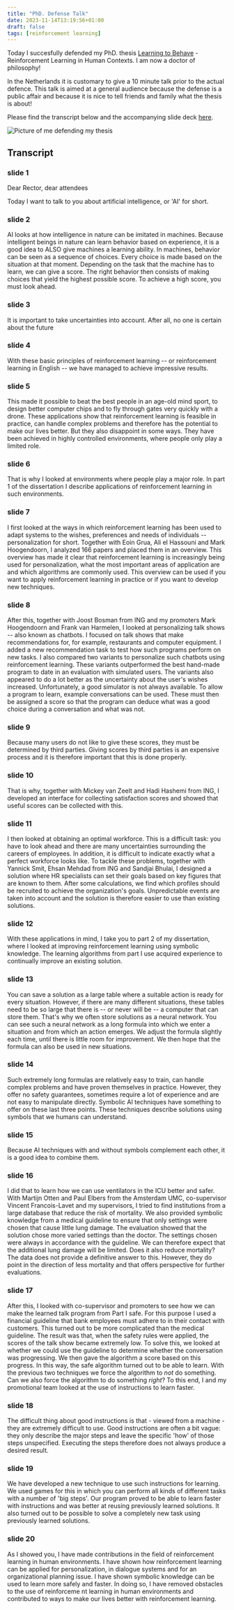 ```yaml
---
title: "PhD. Defense Talk"
date: 2023-11-14T13:19:56+01:00
draft: false
tags: [reinforcement learning]
---
```


Today I succesfully defended my PhD. thesis [Learning to
Behave](https://doi.org/10.5463/thesis.390) - Reinforcement Learning in Human Contexts.
I am now a doctor of philosophy!


In the Netherlands it is customary to give a 10 minute talk prior to the actual defence. This talk
is aimed at a general audience because the defense is a public affair and because it is nice to
tell friends and family what the thesis is about!

Please find the transcript below and the accompanying slide deck [here](/presentations/talk_defense.pdf).

![Picture of me defending my thesis](/imgs/phd-defense.png)

## Transcript

### slide 1
Dear Rector, dear attendees

Today I want to talk to you about artificial intelligence, or 'AI' for short. 

### slide 2
AI looks at how intelligence in nature can be imitated in machines. Because intelligent
beings in nature can learn behavior based on experience, it is a good idea to ALSO give machines a
learning ability. In machines, behavior can be seen as a sequence of choices. Every choice is made
based on the situation at that moment. Depending on the task that the machine has to learn, we can
give a score. The right behavior then consists of making choices that yield the highest possible
score. To achieve a high score, you must look ahead. 

### slide 3
It is important to take uncertainties into account. After all, no one is certain about
the future 

### slide 4
With these basic principles of reinforcement learning -- or reinforcement learning in
English -- we have managed to achieve impressive results. 

### slide 5
This made it possible to beat the best people in an age-old mind sport, to design better computer
chips and to fly through gates very quickly with a drone. These applications show that
reinforcement learning is feasible in practice, can handle complex problems and therefore has the
potential to make our lives better.  But they also disappoint in some ways. They have been
achieved in highly controlled environments,
where people only play a limited role. 

### slide 6
That is why I looked at environments where people play a major role. In part 1 of the
dissertation I describe applications of reinforcement learning in such environments. 

### slide 7
I first looked at the ways in which reinforcement learning has been used to adapt
systems to the wishes, preferences and needs of individuals -- personalization for short. Together
with Eoin Grua, Ali el Hassouni and Mark Hoogendoorn, I analyzed 166 papers and placed them in an
overview. This overview has made it clear that reinforcement learning is increasingly being used
for personalization, what the most important areas of application are and which algorithms are
commonly used. This overview can be used if you want to apply reinforcement learning in practice
or if you want to develop new techniques. 

### slide 8
After this, together with Joost Bosman from ING and my promoters Mark Hoogendoorn and
Frank van Harmelen, I looked at personalizing talk shows -- also known as chatbots. I focused on
talk shows that make recommendations for, for example, restaurants and computer equipment. I added
a new recommendation task to test how such programs perform on new tasks. I also compared two
variants to personalize such chatbots using reinforcement learning. These variants outperformed
the best hand-made program to date in an evaluation with simulated users. The variants also
appeared to do a lot better as the uncertainty about the user's wishes increased. Unfortunately, a
good simulator is not always available. To allow a program to learn, example conversations can be
used. These must then be assigned a score so that the program can deduce what was a good choice
during a conversation and what was not. 

### slide 9
Because many users do not like to give these scores, they must be determined by third
parties. Giving scores by third parties is an expensive process and it is therefore important that
this is done properly. 

### slide 10
That is why, together with Mickey van Zeelt and Hadi Hashemi from ING, I developed an
interface for collecting satisfaction scores and showed that useful scores can be collected with
this. 

### slide 11
I then looked at obtaining an optimal workforce. This is a difficult task: you have to
look ahead and there are many uncertainties surrounding the careers of employees. In addition, it
is difficult to indicate exactly what a perfect workforce looks like. To tackle these problems,
together with Yannick Smit, Ehsan Mehdad from ING and Sandjai Bhulai, I designed a solution
 where HR specialists can set their goals based on key figures that are known to them.
After some calculations, we find which profiles should be recruited to achieve the organization's
goals. Unpredictable events are taken into account and the solution is therefore easier to use
than existing solutions.

### slide 12
With these applications in mind, I take you to part 2 of my dissertation, where I
looked at improving reinforcement learning using symbolic knowledge. The learning algorithms from
part I use acquired experience to continually improve an existing solution.

### slide 13
You can save a solution as a large table where a suitable action is ready for every
situation. However, if there are many different situations, these tables need to be so large that
there is -- or never will be -- a computer that can store them. That's why we often store
solutions as a neural network. You can see such a neural network as a long formula into which we
enter a situation and from which an action emerges. We adjust the formula slightly each time,
until there is little room for improvement. We then hope that the formula can also be used in new
situations. 

### slide 14
Such extremely long formulas are relatively easy to train, can handle complex problems
and have proven themselves in practice. However, they offer no safety guarantees, sometimes
require a lot of experience and are not easy to manipulate directly. Symbolic AI techniques have
something to offer on these last three points. These techniques describe solutions using symbols
that we humans can understand. 

### slide 15
Because AI techniques with and without symbols complement each other, it is a good
idea to combine them. 

### slide 16
I did that to learn how we can use ventilators in the ICU better and safer. With
Martijn Otten and Paul Elbers from the Amsterdam UMC, co-supervisor Vincent Francois-Lavet and my
supervisors, I tried to find institutions from a large database that reduce the risk of
mortality. We also provided symbolic knowledge from a medical guideline to ensure that only
settings were chosen that cause little lung damage. The evaluation showed that the solution chose
more varied settings than the doctor. The settings chosen were always in accordance with the
guideline. We can therefore expect that the additional lung damage will be limited. Does it also
reduce mortality? The data does not provide a definitive answer to this. However, they do point
in the direction of less mortality and that offers perspective for further evaluations. 

### slide 17
After this, I looked with co-supervisor and promoters to see how we can make the
learned talk program from Part I safe. For this purpose I used a financial guideline that bank
employees must adhere to in their contact with customers. This turned out to be more complicated
than the medical guideline. The result was that, when the safety rules were applied, the scores
of the talk show became extremely low. To solve this, we looked at whether we could use the
guideline to determine whether the conversation was progressing. We then gave the algorithm a
score based on this progress. In this way, the safe algorithm turned out to be able to learn.
With the previous two techniques we force the algorithm to *not* do something. Can we also force
the algorithm to do something *right*? To this end, I and my promotional team looked at the use
of instructions to learn faster. 

### slide 18
The difficult thing about good instructions is that - viewed from a machine - they are
extremely difficult to use. Good instructions are often a bit vague: they only describe the major
steps and leave the specific 'how' of those steps unspecified. Executing the steps therefore does
not always produce a desired result. 

### slide 19
We have developed a new technique to use such instructions for learning. We used games
for this in which you can perform all kinds of different tasks with a number of 'big steps'. Our
program proved to be able to learn faster with instructions and was better at reusing previously
learned solutions. It also turned out to be possible to solve a completely new task using
previously learned solutions. 

### slide 20
As I showed you, I have made contributions in the field of reinforcement learning in
human environments. I have shown how reinforcement learning can be applied for personalization,
in dialogue systems and for an organizational planning issue. I have shown symbolic knowledge can
be used to learn more safely and faster. In doing so, I have removed obstacles to the use of
reinforceme nt learning in human environments and contributed to ways to make our lives better
with reinforcement learning.

